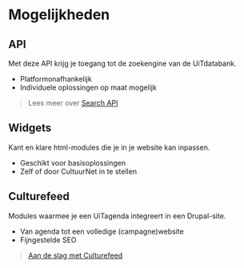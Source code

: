 ---
---

# Mogelijkheden

## API

Met deze API krijg je toegang tot de zoekengine van de UiTdatabank.

- Platformonafhankelijk
- Individuele oplossingen op maat mogelijk

> Lees meer over [Search API](http://documentatie.uitdatabank.be/content/search_api/latest/index.html)

## Widgets

Kant en klare html-modules die je in je website kan inpassen.

- Geschikt voor basisoplossingen
- Zelf of door CultuurNet in te stellen

## Culturefeed

Modules waarmee je een UiTagenda integreert in een Drupal-site.

- Van agenda tot een volledige (campagne)website
- Fijngestelde SEO


> [Aan de slag met Culturefeed](http://documentatie.uitdatabank.be/content/culturefeed/latest/index.html)
